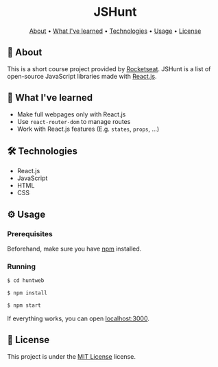 <h1 align="center">JSHunt</h1>
<p align="center">
    <a href="#about">About</a> •
    <a href="#learned">What I've learned</a> •
    <a href="#techs">Technologies</a> • 
    <a href="#usage">Usage</a> •
    <a href="#license">License</a>
</p>

<h2 id="about">🧐 About</h2>

This is a short course project provided by [Rocketseat](app.rocketseat.com.br). JSHunt is a list of open-source JavaScript libraries made with [React.js](https://reactjs.org/).

<h2 id="learned">🧠 What I've learned</h2>

- Make full webpages only with React.js
- Use `react-router-dom` to manage routes
- Work with React.js features (E.g. `states`, `props`, ...)

<h2 id="techs">🛠️ Technologies</h2>

- React.js
- JavaScript
- HTML
- CSS

<h2 id="usage">⚙️ Usage</h2>

### Prerequisites

Beforehand, make sure you have [npm](https://www.npmjs.com/) installed.

### Running

```bash
$ cd huntweb

$ npm install

$ npm start
```
If everything works, you can open [localhost:3000](http://localhost:3000/).

<h2 id="license">📜 License</h2>

This project is under the [MIT License](https://opensource.org/licenses/MIT) license.